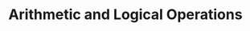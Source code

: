 ---
title: Arithmetic and Logical Operations
tags: [risc-v, isa, arithmetic, logical, operations]
---